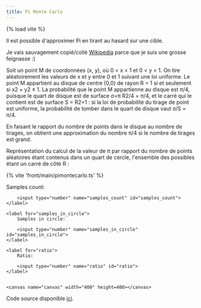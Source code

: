 ```yaml
---
title: Pi Monte Carlo
---
```

{% load vite %}

Il est possible d'approximer Pi en tirant au hasard sur une cible.

Je vais sauvagement copié/collé [Wikipedia](https://fr.wikipedia.org/w/index.php?title=M%C3%A9thode_de_Monte-Carlo&oldid=206141750#D%C3%A9termination_de_la_valeur_de_%CF%80>) parce que je suis une grosse feignasse :)

Soit un point M de coordonnées (x, y), où 0 < x < 1 et 0 < y < 1. On tire aléatoirement les valeurs de x et y entre 0 et 1 suivant une loi uniforme. Le point M appartient au disque de centre (0,0) de rayon R = 1 si et seulement si x2 + y2 ≤ 1. La probabilité que le point M appartienne au disque est π/4, puisque le quart de disque est de surface σ=π R2/4 = π/4, et le carré qui le contient est de surface S = R2=1 : si la loi de probabilité du tirage de point est uniforme, la probabilité de tomber dans le quart de disque vaut σ/S = π/4.

En faisant le rapport du nombre de points dans le disque au nombre de tirages, on obtient une approximation du nombre π/4 si le nombre de tirages est grand.

Représentation du calcul de la valeur de π par rapport du nombre de points aléatoires étant contenus dans un quart de cercle, l'ensemble des possibles étant un carré de côté R :


{% vite 'front/main/pimontecarlo.ts' %}
<div id="app">
    <label for="samples_count">
        Samples count:

        <input type="number" name="samples_count" id="samples_count">
    </label>

    <label for="samples_in_circle">
        Samples in circle:

        <input type="number" name="samples_in_circle" id="samples_in_circle">
    </label>

    <label for="ratio">
        Ratio:

        <input type="number" name="ratio" id="ratio">
    </label>


    <canvas name="canvas" width="400" height=400></canvas>
</div>


Code source disponible [ici](https://github.com/jtremesay/jtremesay.org/blob/main/front/main/pimontecarlo.ts).
